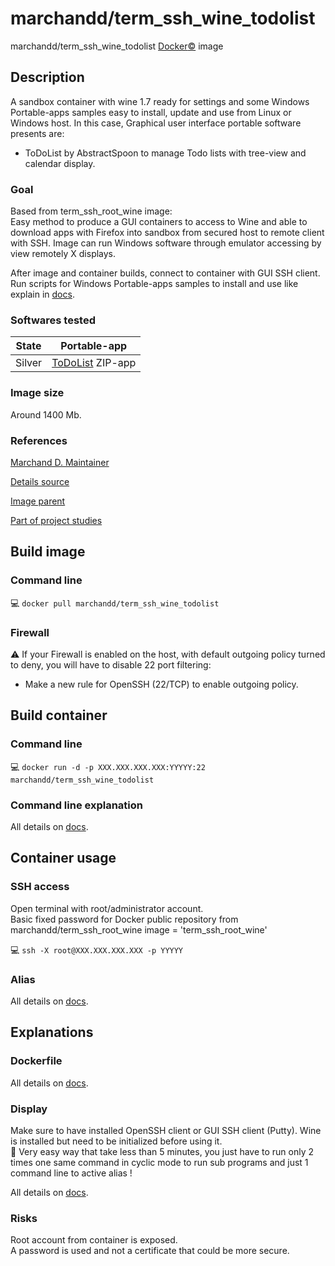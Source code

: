 # marchandd/term_ssh_wine_todolist

marchandd/term_ssh_wine_todolist [Docker:copyright:](https://docs.docker.com/ "Docker") image

## Description

A sandbox container with wine 1.7 ready for settings and some Windows Portable-apps samples easy to install, update and use from Linux or Windows host.
In this case, Graphical user interface portable software presents are:
- ToDoList by AbstractSpoon to manage Todo lists with tree-view and 
calendar display.

### Goal

Based from term_ssh_root_wine image:  
Easy method to produce a GUI containers to access to Wine and able to download apps with Firefox into sandbox from secured host to remote client with SSH.
Image can run Windows software through emulator accessing by view remotely X displays.

After image and container builds, connect to container with GUI SSH client.  
Run scripts for Windows Portable-apps samples to install and use like explain in [docs](https://github.com/marchandd/term_ssh_wine_todolist/blob/master/docs/summary.md "Summary").

### Softwares tested

| State | Portable-app  
| --- | ---  
| Silver | [ToDoList](https://github.com/marchandd/term_ssh_wine_todolist/blob/master/docs/todolist.md "ToDoList_Details") ZIP-app  

### Image size

Around 1400 Mb.

### References

[Marchand D. Maintainer](https://github.com/marchandd/ "Maintainer")

[Details source](https://github.com/marchandd/term_ssh_wine_todolist/ "Details")

[Image parent](https://github.com/marchandd/term_ssh_root_wine/ "Parent")

[Part of project studies](https://github.com/marchandd/docker_index/ "References")

## Build image

### Command line

:computer: `docker pull marchandd/term_ssh_wine_todolist`

### Firewall

:warning: If your Firewall is enabled on the host, with default outgoing policy turned to 
deny, 
you will have to disable 22 port filtering:  
- Make a new rule for OpenSSH (22/TCP) to enable outgoing policy.

## Build container

### Command line

:computer: `docker run -d -p XXX.XXX.XXX.XXX:YYYYY:22 marchandd/term_ssh_wine_todolist`

### Command line explanation

All details on [docs](https://github.com/marchandd/term_ssh_wine_todolist/blob/master/docs/summary.md "Summary").

## Container usage

### SSH access

Open terminal with root/administrator account.  
Basic fixed password for Docker public repository from marchandd/term_ssh_root_wine image = 'term_ssh_root_wine'

:computer: `ssh -X root@XXX.XXX.XXX.XXX -p YYYYY`

### Alias

All details on [docs](https://github.com/marchandd/term_ssh_wine_todolist/blob/master/docs/summary.md "Summary").

## Explanations

### Dockerfile

All details on [docs](https://github.com/marchandd/term_ssh_wine_todolist/blob/master/docs/summary.md "Summary").

### Display

Make sure to have installed OpenSSH client or GUI SSH client (Putty).
Wine is installed but need to be initialized before using it.  
:star2: Very easy way that take less than 5 minutes, you just have to run only 2 times one same command in cyclic mode to run sub programs and just 1 command line to active alias !

All details on [docs](https://github.com/marchandd/term_ssh_wine_todolist/blob/master/docs/summary.md "Summary").

### Risks

Root account from container is exposed.  
A password is used and not a certificate that could be more secure.
